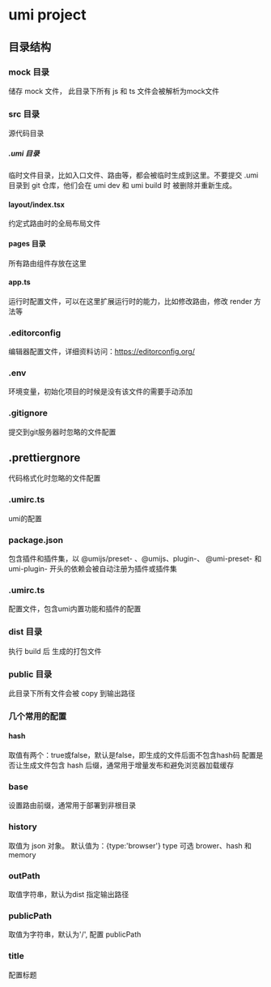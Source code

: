# umi project

## 目录结构

### mock 目录
 储存 mock 文件， 此目录下所有 js 和 ts 文件会被解析为mock文件

### src 目录
 源代码目录

##### .umi 目录
 临时文件目录，比如入口文件、路由等，都会被临时生成到这里。不要提交
 .umi目录到 git 仓库，他们会在 umi dev 和 umi build 时 被删除并重新生成。

#### layout/index.tsx
  约定式路由时的全局布局文件

#### pages 目录
  所有路由组件存放在这里

#### app.ts
  运行时配置文件，可以在这里扩展运行时的能力，比如修改路由，修改 render 方法等

### .editorconfig
 编辑器配置文件，详细资料访问：https://editorconfig.org/

### .env 
 环境变量，初始化项目的时候是没有该文件的需要手动添加

### .gitignore
 提交到git服务器时忽略的文件配置

## .prettiergnore
  代码格式化时忽略的文件配置

### .umirc.ts
  umi的配置

### package.json
  包含插件和插件集，以 @umijs/preset- 、@umijs、plugin-、 @umi-preset- 和 umi-plugin-
  开头的依赖会被自动注册为插件或插件集

### .umirc.ts
  配置文件，包含umi内置功能和插件的配置
&emsp;
### dist 目录
 执行 build 后 生成的打包文件
### public 目录
 此目录下所有文件会被 copy 到输出路径


### 几个常用的配置

#### hash 
  取值有两个：true或false，默认是false，即生成的文件后面不包含hash码
  配置是否让生成文件包含 hash 后缀，通常用于增量发布和避免浏览器加载缓存
### base
 设置路由前缀，通常用于部署到非根目录
### history 
 取值为 json 对象。 默认值为：{type:'browser'}
 type 可选 brower、hash 和 memory
### outPath
 取值字符串，默认为dist
 指定输出路径
### publicPath
 取值为字符串，默认为'/',
 配置 publicPath
### title
 配置标题 